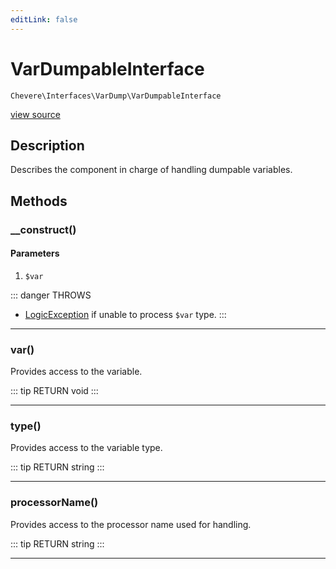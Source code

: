 ```yaml
---
editLink: false
---
```


# VarDumpableInterface

`Chevere\Interfaces\VarDump\VarDumpableInterface`

[view source](https://github.com/chevere/chevere/blob/master/interfaces/VarDump/VarDumpableInterface.php)

## Description

Describes the component in charge of handling dumpable variables.

## Methods

### __construct()

#### Parameters

1.  `$var`

::: danger THROWS
- [LogicException](../../Exceptions/Core/LogicException.md)
if unable to process `$var` type.
:::

---

### var()

Provides access to the variable.

::: tip RETURN
void
:::

---

### type()

Provides access to the variable type.

::: tip RETURN
string
:::

---

### processorName()

Provides access to the processor name used for handling.

::: tip RETURN
string
:::

---
